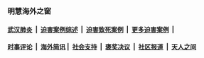 
### 明慧海外之窗

####  [武汉肺炎](indexes/365.md?t=01180400) &nbsp;|&nbsp;  [迫害案例综述](indexes/328.md?t=01180400) &nbsp;|&nbsp; [迫害致死案例](indexes/277.md?t=01180400)  &nbsp;|&nbsp; [更多迫害案例](indexes/81.md?t=01180400)  &nbsp;|&nbsp; 
####  [时事评论](indexes/251.md?t=01180400) &nbsp;|&nbsp; [海外简讯](indexes/245.md?t=01180400)&nbsp;|&nbsp;  [社会支持](indexes/140.md?t=01180400) &nbsp;|&nbsp; [褒奖决议](indexes/282.md?t=01180400) &nbsp;|&nbsp; [社区报道](indexes/91.md?t=01180400)  &nbsp;|&nbsp; [天人之间](indexes/78.md?t=01180400) 

